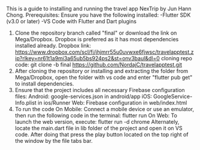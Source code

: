 This is a guide to installing and running the travel app NexTrip by Jun Hann Chong.
Prerequisites: Ensure you have the following installed: -Flutter SDK (v3.0 or later) -VS Code with Flutter and Dart plugins
1. Clone the repository branch called "final" or download the link on Mega/Dropbox. Dropbox is preferred as it has most dependencies installed already.
Dropbox link: https://www.dropbox.com/scl/fi/jhjmrr55u0uvwxe6fjwsc/travelapptest.zip?rlkey=nr61t1a9mi3a65ub5bs924ps2&st=onv3baul&dl=0
cloning repo code: git clone -b final https://github.com/NordajC/travelapptest.git
2. After cloning the repository or installing and extracting the folder from Mega/Dropbox, open the folder with vs code and enter "flutter pub get" to install dependencies.
3. Ensure that the project includes all necessary Firebase configuration files:
Android: google-services.json in android/app
iOS: GoogleService-Info.plist in ios/Runner
Web: Firebase configuration in web/index.html
4. To run the code On Mobile: Connect a mobile device or use an emulator, then run the following code in the terminal: flutter run
On Web: To launch the web version, execute: flutter run -d chrome
Alternately, locate the main.dart file in lib folder of the project and open it on VS code. After doing that press the play button located on the top right of the window by the file tabs bar.
